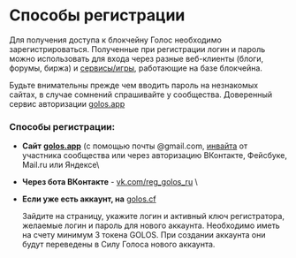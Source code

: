 # Способы регистрации

Для получения доступа к блокчейну Голос необходимо зарегистрироваться. Полученные при регистрации логин и пароль можно использовать для входа через разные веб-клиенты (блоги, форумы, биржа) и [сервисы/игры](https://golos.id/services), работающие на базе блокчейна.&#x20;

Будьте внимательны прежде чем вводить пароль на незнакомых сайтах, в случае сомнений спрашивайте у сообщества. Доверенный сервис авторизации [golos.app](https://golos.app)

### Способы регистрации:

* **Сайт** [**golos.app**](https://golos.app) (с помощью почты @gmail.com, [инвайта](https://golos.id/ru--golos/@lllll1ll/registraciya-akkaunta-po-invait-kodu) от участника сообщества или через авторизацию ВКонтакте, Фейсбуке, Mail.ru или Яндексе\

* **Через бота ВКонтакте** - [vk.com/reg\_golos\_ru](https://vk.com/reg\_golos\_ru) \

*   **Если уже есть аккаунт, на** [golos.cf](https://golos.cf/reg/)

    Зайдите на страницу, укажите логин и активный ключ регистратора, желаемые логин и пароль для нового аккаунта. Необходимо иметь на счету минимум 3 токена GOLOS. При создании аккаунта они будут переведены в Силу Голоса нового аккаунта.

